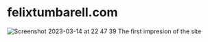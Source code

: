 # felixtumbarell.com

![Screenshot 2023-03-14 at 22 47 39](https://user-images.githubusercontent.com/81258757/225120209-8651d9f9-048c-4200-afb3-8ad3eefa6b32.png)
The first impresion of the site
